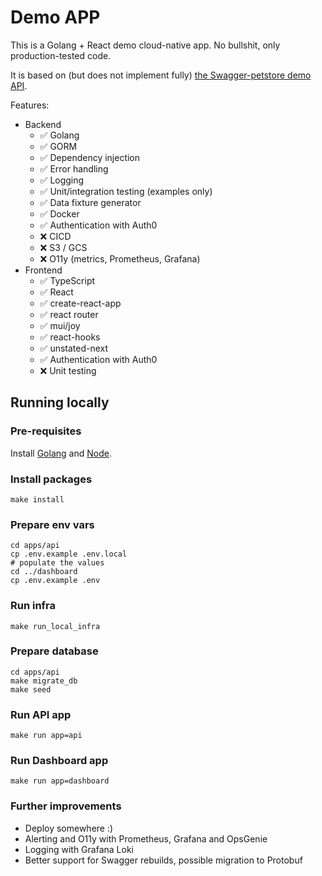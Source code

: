 # Demo APP

This is a Golang + React demo cloud-native app. No bullshit, only production-tested code.

It is based on (but does not implement fully) [the Swagger-petstore demo API](https://github.com/swagger-api/swagger-petstore).

Features:

* Backend
  * ✅ Golang
  * ✅ GORM
  * ✅ Dependency injection
  * ✅ Error handling
  * ✅ Logging
  * ✅ Unit/integration testing (examples only)
  * ✅ Data fixture generator
  * ✅ Docker
  * ✅ Authentication with Auth0
  * ❌ CICD
  * ❌ S3 / GCS
  * ❌ O11y (metrics, Prometheus, Grafana)
* Frontend
  * ✅ TypeScript
  * ✅ React
  * ✅ create-react-app
  * ✅ react router
  * ✅ mui/joy
  * ✅ react-hooks
  * ✅ unstated-next
  * ✅ Authentication with Auth0
  * ❌ Unit testing

## Running locally

### Pre-requisites

Install [Golang](https://github.com/moovweb/gvm) and [Node](https://github.com/nvm-sh/nvm).

### Install packages

~~~shell
make install
~~~

### Prepare env vars

~~~
cd apps/api
cp .env.example .env.local
# populate the values
cd ../dashboard
cp .env.example .env
~~~

### Run infra

~~~shell
make run_local_infra
~~~

### Prepare database

~~~shell
cd apps/api
make migrate_db
make seed
~~~

### Run API app

~~~shell
make run app=api
~~~

### Run Dashboard app

~~~shell
make run app=dashboard
~~~

### Further improvements

* Deploy somewhere :)
* Alerting and O11y with Prometheus, Grafana and OpsGenie
* Logging with Grafana Loki
* Better support for Swagger rebuilds, possible migration to Protobuf
